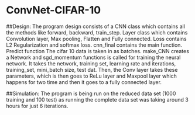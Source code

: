 # ConvNet-CIFAR-10
##Design:
The program design consists of a CNN class which contains all the methods like forward, backward, train_step. Layer class which contains Convolution layer, Max pooling, Flatten and Fully connected. Loss contains L2 Regularization and softmax loss. cnn_final contains the main function. Predict function The cifar 10 data is taken in as batches. make_CNN creates a Network and sgd_momentum functions is called for training the neural network. It takes the network, training set, learning rate and iterations, training_set, mini_batch size, test dat. Then, the Conv layer takes these parameters, which is then goes to ReLu layer and Maxpool layer which happens for two time and then it goes to a fully connected layer.

##Simulation:
The program is being run on the reduced data set (1000 training and 100 test) as running the complete data set was taking around 3 hours for just 6 iterations.
